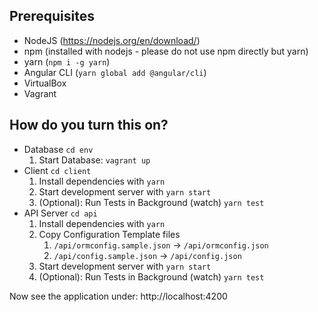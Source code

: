

## Prerequisites

- NodeJS (https://nodejs.org/en/download/)
- npm (installed with nodejs - please do not use npm directly but yarn) 
- yarn (`npm i -g yarn`)
- Angular CLI (`yarn global add @angular/cli`)
- VirtualBox
- Vagrant

## How do you turn this on?


- Database `cd env`
    1. Start Database: `vagrant up` 
- Client `cd client`
    1. Install dependencies with `yarn`
    1. Start development server with `yarn start`
    1. (Optional): Run Tests in Background (watch) `yarn test` 
- API Server `cd api`
    1. Install dependencies with `yarn`
    1. Copy Configuration Template files 
        1. `/api/ormconfig.sample.json` -> `/api/ormconfig.json`
        1. `/api/config.sample.json` -> `/api/config.json`
    1. Start development server with `yarn start`
    1. (Optional): Run Tests in Background (watch) `yarn test` 

Now see the application under: http://localhost:4200
